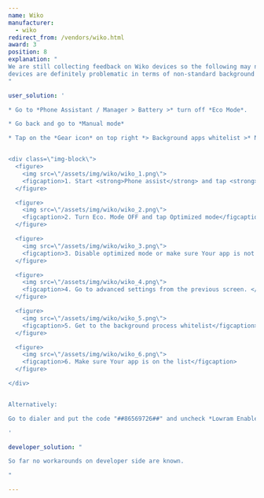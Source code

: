 ```yaml
---
name: Wiko
manufacturer:
  - wiko
redirect_from: /vendors/wiko.html
award: 3
position: 8
explanation: "
We are still collecting feedback on Wiko devices so the following may not be a exhaustive list of issues. But Wiko
devices are definitely problematic in terms of non-standard background process optimizations and adjustments to the settings that need to be done to make apps work properly.
"

user_solution: '

* Go to *Phone Assistant / Manager > Battery >* turn off *Eco Mode*.

* Go back and go to *Manual mode*

* Tap on the *Gear icon* on top right *> Background apps whitelist >* Now select *Your app*


<div class=\"img-block\">
  <figure>
    <img src=\"/assets/img/wiko/wiko_1.png\">
    <figcaption>1. Start <strong>Phone assist</strong> and tap <strong>Tap Power Saver</strong></figcaption>
  </figure>

  <figure>
    <img src=\"/assets/img/wiko/wiko_2.png\">
    <figcaption>2. Turn Eco. Mode OFF and tap Optimized mode</figcaption>
  </figure>

  <figure>
    <img src=\"/assets/img/wiko/wiko_3.png\">
    <figcaption>3. Disable optimized mode or make sure Your app is not optimized</figcaption>
  </figure>

  <figure>
    <img src=\"/assets/img/wiko/wiko_4.png\">
    <figcaption>4. Go to advanced settings from the previous screen. </figcaption>
  </figure>

  <figure>
    <img src=\"/assets/img/wiko/wiko_5.png\">
    <figcaption>5. Get to the background process whitelist</figcaption>
  </figure>

  <figure>
    <img src=\"/assets/img/wiko/wiko_6.png\">
    <figcaption>6. Make sure Your app is on the list</figcaption>
  </figure>

</div>


Alternatively:

Go to dialer and put the code "##86569726##" and uncheck *Lowram Enable* And *Background enable*. **NOTE**: this needs to be done again after reboot

'

developer_solution: "

So far no workarounds on developer side are known.

"

---
```

